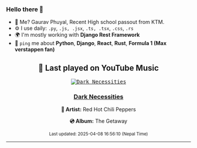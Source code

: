 ### Hello there 👋
- 💨 Me? Gaurav Phuyal, Recent High school passout from KTM.
- ⚙️ I use daily: `.py`, `.js, .jsx`, `.ts, .tsx`, `.css`, `.rs`
- 🌍 I'm mostly working with **Django Rest Framework**
- 💬 `ping` me about **Python**, **Django**, **React**, **Rust**, **Formula 1 (Max verstappen fan)**
<!-- YOUTUBE-MUSIC-START -->
<div align='center'>

## 🎵 Last played on YouTube Music

<kbd>

[![Dark Necessities](https://lastfm.freetls.fastly.net/i/u/174s/7e1ee7dbc2c188790d7b4c732385c2f9.jpg)](https://lastfm.freetls.fastly.net/i/u/174s/7e1ee7dbc2c188790d7b4c732385c2f9.jpg)

</kbd>

### [Dark Necessities](https://www.youtube.com/results?search_query=Red%20Hot%20Chili%20Peppers%20Dark%20Necessities)

**🎤 Artist:** Red Hot Chili Peppers

**💿 Album:** The Getaway

<sub>Last updated: 2025-04-08 16:56:10 (Nepal Time)</sub>

</div>

<!-- YOUTUBE-MUSIC-END -->
<hr>


